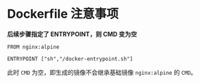 # Dockerfile 注意事项

**后续步骤指定了 ENTRYPOINT，则 CMD 变为空**

```docker
FROM nginx:alpine

ENTRYPOINT ["sh","/docker-entrypoint.sh"]
```

此时 `CMD` 为空，即生成的镜像不会继承基础镜像 `nginx:alpine` 的 `CMD`。
